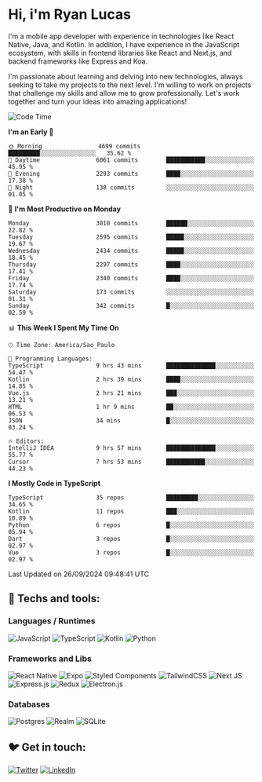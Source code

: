 # Hi, i'm Ryan Lucas

I'm a mobile app developer with experience in technologies like React Native, Java, and Kotlin.
In addition, I have experience in the JavaScript ecosystem, with skills in frontend libraries like React and Next.js, and backend frameworks like Express and Koa.

I'm passionate about learning and delving into new technologies, always seeking to take my projects to the next level. I'm willing to work on projects that challenge my skills and allow me to grow professionally. Let's work together and turn your ideas into amazing applications!


<!--START_SECTION:waka-->
![Code Time](http://img.shields.io/badge/Code%20Time-590%20hrs%2013%20mins-blue)

**I'm an Early 🐤** 

```text
🌞 Morning                4699 commits        █████████░░░░░░░░░░░░░░░░   35.62 % 
🌆 Daytime                6061 commits        ███████████░░░░░░░░░░░░░░   45.95 % 
🌃 Evening                2293 commits        ████░░░░░░░░░░░░░░░░░░░░░   17.38 % 
🌙 Night                  138 commits         ░░░░░░░░░░░░░░░░░░░░░░░░░   01.05 % 
```
📅 **I'm Most Productive on Monday** 

```text
Monday                   3010 commits        ██████░░░░░░░░░░░░░░░░░░░   22.82 % 
Tuesday                  2595 commits        █████░░░░░░░░░░░░░░░░░░░░   19.67 % 
Wednesday                2434 commits        █████░░░░░░░░░░░░░░░░░░░░   18.45 % 
Thursday                 2297 commits        ████░░░░░░░░░░░░░░░░░░░░░   17.41 % 
Friday                   2340 commits        ████░░░░░░░░░░░░░░░░░░░░░   17.74 % 
Saturday                 173 commits         ░░░░░░░░░░░░░░░░░░░░░░░░░   01.31 % 
Sunday                   342 commits         █░░░░░░░░░░░░░░░░░░░░░░░░   02.59 % 
```


📊 **This Week I Spent My Time On** 

```text
🕑︎ Time Zone: America/Sao_Paulo

💬 Programming Languages: 
TypeScript               9 hrs 43 mins       ██████████████░░░░░░░░░░░   54.47 % 
Kotlin                   2 hrs 39 mins       ████░░░░░░░░░░░░░░░░░░░░░   14.85 % 
Vue.js                   2 hrs 21 mins       ███░░░░░░░░░░░░░░░░░░░░░░   13.21 % 
HTML                     1 hr 9 mins         ██░░░░░░░░░░░░░░░░░░░░░░░   06.53 % 
JSON                     34 mins             █░░░░░░░░░░░░░░░░░░░░░░░░   03.24 % 

🔥 Editors: 
IntelliJ IDEA            9 hrs 57 mins       ██████████████░░░░░░░░░░░   55.77 % 
Cursor                   7 hrs 53 mins       ███████████░░░░░░░░░░░░░░   44.23 % 
```

**I Mostly Code in TypeScript** 

```text
TypeScript               35 repos            █████████░░░░░░░░░░░░░░░░   34.65 % 
Kotlin                   11 repos            ███░░░░░░░░░░░░░░░░░░░░░░   10.89 % 
Python                   6 repos             █░░░░░░░░░░░░░░░░░░░░░░░░   05.94 % 
Dart                     3 repos             █░░░░░░░░░░░░░░░░░░░░░░░░   02.97 % 
Vue                      3 repos             █░░░░░░░░░░░░░░░░░░░░░░░░   02.97 % 
```




 Last Updated on 26/09/2024 09:48:41 UTC
<!--END_SECTION:waka-->

## 🔧 Techs and tools: 

### Languages / Runtimes
![JavaScript](https://img.shields.io/badge/javascript-%23323330.svg?style=for-the-badge&logo=javascript&logoColor=%23F7DF1E)
![TypeScript](https://img.shields.io/badge/typescript-%23007ACC.svg?style=for-the-badge&logo=typescript&logoColor=white)
![Kotlin](https://img.shields.io/badge/kotlin-%230095D5.svg?style=for-the-badge&logo=kotlin&logoColor=white) ![Python](https://img.shields.io/badge/python-3670A0?style=for-the-badge&logo=python&logoColor=ffdd54)

### Frameworks and Libs
![React Native](https://img.shields.io/badge/react_native-%2320232a.svg?style=for-the-badge&logo=react&logoColor=%2361DAFB)
![Expo](https://img.shields.io/badge/expo-1C1E24?style=for-the-badge&logo=expo&logoColor=#D04A37)
![Styled Components](https://img.shields.io/badge/styled--components-DB7093?style=for-the-badge&logo=styled-components&logoColor=white)
![TailwindCSS](https://img.shields.io/badge/tailwindcss-%2338B2AC.svg?style=for-the-badge&logo=tailwind-css&logoColor=white)
![Next JS](https://img.shields.io/badge/Next-black?style=for-the-badge&logo=next.js&logoColor=white)
![Express.js](https://img.shields.io/badge/express.js-%23404d59.svg?style=for-the-badge&logo=express&logoColor=%2361DAFB)
![Redux](https://img.shields.io/badge/redux-%23593d88.svg?style=for-the-badge&logo=redux&logoColor=white)
![Electron.js](https://img.shields.io/badge/Electron-191970?style=for-the-badge&logo=Electron&logoColor=white)

### Databases
![Postgres](https://img.shields.io/badge/postgres-%23316192.svg?style=for-the-badge&logo=postgresql&logoColor=white)
![Realm](https://img.shields.io/badge/Realm-39477F?style=for-the-badge&logo=realm&logoColor=white)
![SQLite](https://img.shields.io/badge/sqlite-%2307405e.svg?style=for-the-badge&logo=sqlite&logoColor=white)

## 🐦 Get in touch:

[![Twitter](https://img.shields.io/badge/Twitter-%231DA1F2.svg?style=for-the-badge&logo=Twitter&logoColor=white)](https://twitter.com/ryangst_)
[![LinkedIn](https://img.shields.io/badge/linkedin-%230077B5.svg?style=for-the-badge&logo=linkedin&logoColor=white)](https://www.linkedin.com/in/ryan-lucas-machado/)

